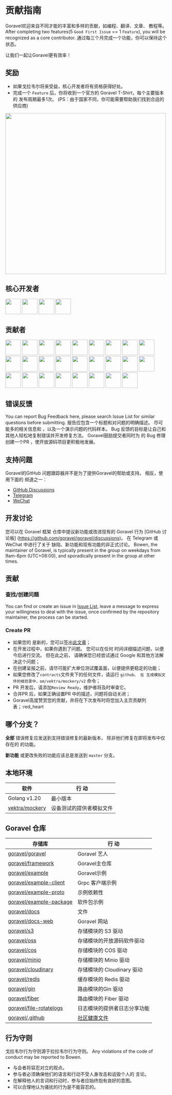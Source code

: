 # 贡献指南

Goravel欢迎来自不同才能的丰富和多样的贡献，如编程、翻译、文章、
教程等。 After completing two features(5 `Good First Issue` == 1 `Feature`), you will be recognized as a core
contributor. 通过每三个月完成一个功能，你可以保持这个状态。

让我们一起让Goravel更有效率！

## 奖励

- 如果戈拉韦尔将来受益，核心开发者将有资格获得好处。
- 完成一个 `Feature` 后，你将收到一个官方的 Goravel T-Shirt，每个主要版本的
  发布周期最多1次。 (PS：由于国家不同，你可能需要帮助我们找到合适的供应商)

<p align="left"><img src="/t-shirt.jpg" width="500"></p>

## 核心开发者

<a href="https://github.com/hwbrzzl" target="_blank"><img src="https://avatars.githubusercontent.com/u/24771476?v=4" width="48" height="48"></a> <a href="https://github.com/DevHaoZi" target="_blank"><img src="https://avatars.githubusercontent.com/u/115467771?v=4" width="48" height="48"></a> <a href="https://github.com/kkumar-gcc" target="_blank"><img src="https://avatars.githubusercontent.com/u/84431594?v=4" width="48" height="48"></a> <a href="https://github.com/almas1992" target="_blank"><img src="https://avatars.githubusercontent.com/u/9382335?v=4" width="48" height="48"></a>

## 贡献者

<a href="https://github.com/merouanekhalili" target="_blank"><img src="https://avatars.githubusercontent.com/u/1122628?v=4" width="48" height="48"></a> <a href="https://github.com/hongyukeji" target="_blank"><img src="https://avatars.githubusercontent.com/u/23145983?v=4" width="48" height="48"></a> <a href="https://github.com/sidshrivastav" target="_blank"><img src="https://avatars.githubusercontent.com/u/28773690?v=4" width="48" height="48"></a> <a href="https://github.com/Juneezee" target="_blank"><img src="https://avatars.githubusercontent.com/u/20135478?v=4" width="48" height="48"></a> <a href="https://github.com/dragoonchang" target="_blank"><img src="https://avatars.githubusercontent.com/u/1432336?v=4" width="48" height="48"></a> <a href="https://github.com/dhanusaputra" target="_blank"><img src="https://avatars.githubusercontent.com/u/35093673?v=4" width="48" height="48"></a> <a href="https://github.com/mauri870" target="_blank"><img src="https://avatars.githubusercontent.com/u/10168637?v=4" width="48" height="48"></a> <a href="https://github.com/Marian0" target="_blank"><img src="https://avatars.githubusercontent.com/u/624592?v=4" width="48" height="48"></a> <a href="https://github.com/ahmed3mar" target="_blank"><img src="https://avatars.githubusercontent.com/u/12982325?v=4" width="48" height="48"></a> <a href="https://github.com/flc1125" target="_blank"><img src="https://avatars.githubusercontent.com/u/14297703?v=4" width="48" height="48"></a> <a href="https://github.com/zzpwestlife" target="_blank"><img src="https://avatars.githubusercontent.com/u/12382180?v=4" width="48" height="48"></a> <a href="https://github.com/juantarrel" target="_blank"><img src="https://avatars.githubusercontent.com/u/7213379?v=4" width="48" height="48"></a> <a href="https://github.com/Kamandlou" target="_blank"><img src="https://avatars.githubusercontent.com/u/77993374?v=4" width="48" height="48"></a> <a href="https://github.com/livghit" target="_blank"><img src="https://avatars.githubusercontent.com/u/108449432?v=4" width="48" height="48"></a> <a href="https://github.com/jeff87218" target="_blank"><img src="https://avatars.githubusercontent.com/u/29706585?v=4" width="48" height="48"></a> <a href="https://github.com/shayan-yousefi" target="_blank"><img src="https://avatars.githubusercontent.com/u/19957980?v=4" width="48" height="48"></a> <a href="https://github.com/zxdstyle" target="_blank"><img src="https://avatars.githubusercontent.com/u/38398954?v=4" width="48" height="48"></a> <a href="https://github.com/milwad-dev" target="_blank"><img src="https://avatars.githubusercontent.com/u/98118400?v=4" width="48" height="48"></a> <a href="https://github.com/mdanialr" target="_blank"><img src="https://avatars.githubusercontent.com/u/48054961?v=4" width="48" height="48"></a> <a href="https://github.com/KlassnayaAfrodita" target="_blank"><img src="https://avatars.githubusercontent.com/u/113383200?v=4" width="48" height="48"></a> <a href="https://github.com/YlanzinhoY" target="_blank"><img src="https://avatars.githubusercontent.com/u/102574758?v=4" width="48" height="48"></a> <a href="https://github.com/gouguoyin" target="_blank"><img src="https://avatars.githubusercontent.com/u/13517412?v=4" width="48" height="48"></a> <a href="https://github.com/dzham" target="_blank"><img src="https://avatars.githubusercontent.com/u/10853451?v=4" width="48" height="48"></a> <a href="https://github.com/praem90" target="_blank"><img src="https://avatars.githubusercontent.com/u/6235720?v=4" width="48" height="48"></a> <a href="https://github.com/vendion" target="_blank"><img src="https://avatars.githubusercontent.com/u/145018?v=4" width="48" height="48"></a> <a href="https://github.com/tzsk" target="_blank"><img src="https://avatars.githubusercontent.com/u/13273787?v=4" width="48" height="48"></a>

## 错误反馈

You can report Bug
Feedback here,
please search Issue List for similar questions before
submitting. 报告应包含一个标题和对问题的明确描述。 尽可能多的相关信息和
，以及一个演示问题的代码样本。 Bug 反馈的目标是让自己和
其他人轻松地复制错误并开发修复方法。 Goravel鼓励提交者同时为
的 Bug 修理创建一个PR ，使开放源码项目更积极地发展。

## 支持问题

Goravel的GitHub 问题跟踪器并不是为了提供Goravel的帮助或支持。 相反，使用下面的
频道之一：

- [GitHub Discussions](https://github.com/goravel/goravel/discussions)
- [Telegram](https://github.com/goravel/goravel/tree/master#group)
- [WeChat](https://github.com/goravel/goravel/blob/master/README_zh.md#%E7%BE%A4%E7%BB%84)

## 开发讨论

您可以在 Goravel 框架
仓库中提议新功能或改进现有的 Goravel 行为 [GitHub 讨论板] (https://github.com/goravel/goravel/discussions)。 在 Telegram 或 WeChat 中进行了关于
缺陷、新功能和现有功能的非正式讨论。 Bowen, the maintainer of
Goravel, is typically present in the group on weekdays from 9am-6pm (UTC+08:00), and sporadically present in the group
at other times.

## 贡献

### 查找/创建问题

You can find or create an issue in [Issue List](https://github.com/goravel/goravel/issues), leave a message to express
your willingness to deal with the issue, once confirmed by the repository maintainer, the process can be started.

### Create PR

- 如果您的
  是新的，您可以签出[此文章](https://docs.github.com/en/get-started/quickstart/contributing-to-projects)；
- 在开发过程中，如果你遇到了问题。 您可以在任何
  时间详细描述问题，以便今后进行交流。 但在此之前， 请确保您已经尝试通过
  Google 和其他方法解决这个问题；
- 在创建呈报之前，请尽可能扩大单位测试覆盖面，以便提供更稳定的功能；
- 如果您修改了`contracts`文件夹下的任何文件，请运行 `github。 在
    生成模拟文件的根目录中，om/vektra/mockery/v2` 命令；
- PR 开发后，请添加`Review Ready`，维护者将及时审查它。
- 合并PR 后，如果正确设置PR 中的描述，问题将自动关闭；
- Goravel高度赞赏您的贡献，并将在下次发布时将您加入主页贡献列表；:red_heart

## 哪个分支？

**全部** 错误修复应发送到支持错误修复的最新版本， 除非他们修复在即将发布中仅存在的
的功能。

**新功能** 或更改失败的功能应该总是发送到 `master` 分支。

## 本地环境

| 软件                                                  | 行 动          |
| --------------------------------------------------- | ------------ |
| Golang v1.20                        | 最小版本         |
| [vektra/mockery](https://github.com/vektra/mockery) | 设备测试的提供者模拟文件 |

## Goravel 仓库

| 存储库                                                                   | 行 动                                                                                                                                         |
| --------------------------------------------------------------------- | ------------------------------------------------------------------------------------------------------------------------------------------- |
| [goravel/goravel](https://github.com/goravel/goravel)                 | Goravel 艺人                                                                                                                                  |
| [goravel/framework](https://github.com/goravel/framework)             | Goravel主仓库                                                                                                                                  |
| [goravel/example](https://github.com/goravel/example)                 | Goravel示例                                                                                                                                   |
| [goravel/example-client](https://github.com/goravel/example-client)   | Grpc 客户端示例                                                                                                                                  |
| [goravel/example-proto](https://github.com/goravel/example-proto)     | 示例依赖性                                                                                                                                       |
| [goravel/example-package](https://github.com/goravel/example-package) | 软件包示例                                                                                                                                       |
| [goravel/docs](https://github.com/goravel/docs)                       | 文件                                                                                                                                          |
| [goravel/docs-web](https://github.com/goravel/docs-web)               | Goravel 网站                                                                                                                                  |
| [goravel/s3](https://github.com/goravel/s3)                           | 存储模块的 S3 驱动                                                                                                                                 |
| [goravel/oss](https://github.com/goravel/oss)                         | 存储模块的开放源码软件驱动                                                                                                                               |
| [goravel/cos](https://github.com/goravel/cos)                         | 存储模块的 COS 驱动                                                                                                                                |
| [goravel/minio](https://github.com/goravel/minio)                     | 存储模块的 Minio 驱动                                                                                                                              |
| [goravel/cloudinary](https://github.com/goravel/cloudinary)           | 存储模块的 Cloudinary 驱动                                                                                                                         |
| [goravel/redis](https://github.com/goravel/redis)                     | 缓存模块的 Redis 驱动                                                                                                                              |
| [goravel/gin](https://github.com/goravel/gin)                         | 路由模块的Gin 驱动                                                                                                                                 |
| [goravel/fiber](https://github.com/goravel/fiber)                     | 路由模块的 Fiber 驱动                                                                                                                              |
| [goravel/file-rotatelogs](https://github.com/goravel/file-rotatelogs) | 日志模块的提供者日志分享功能                                                                                                                              |
| [goravel/.github](https://github.com/goravel/.github) | [社区健康文件](https://docs.github.com/en/communities/setting-up-your-project-for-healthy-contributions/creating-a-default-community-health-file) |

## 行为守则

戈拉韦尔行为守则源于拉拉韦尔行为守则。 Any violations of the code of conduct may be
reported to Bowen.

- 与会者将容忍对立的观点。
- 参与者必须确保他们的语言和行动不受人身攻击和诋毁个人的
  言论。
- 在解释他人的言词和行动时，参与者应始终抱有良好的意图。
- 可以合理地认为骚扰的行为是不能容忍的。
